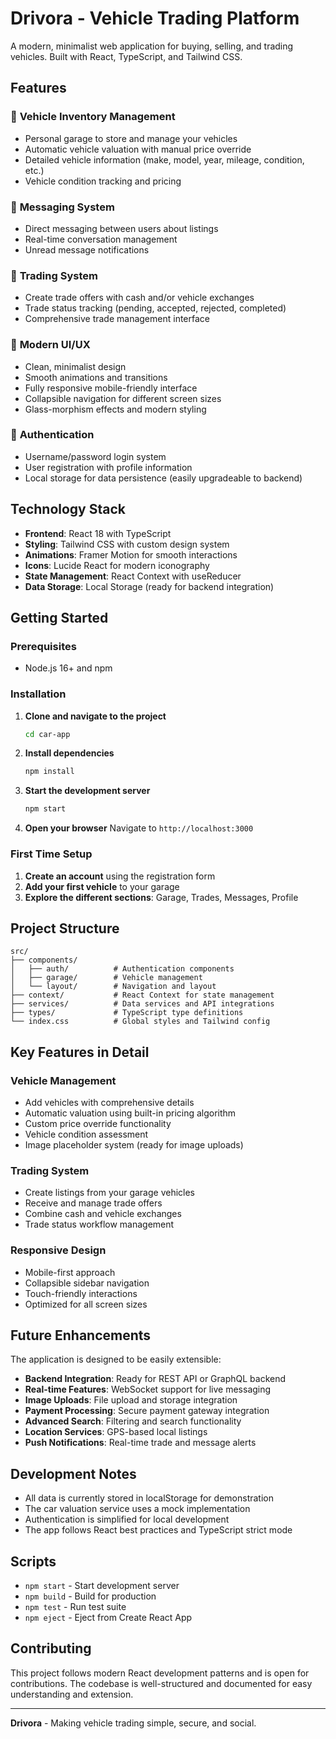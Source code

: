 # Drivora - Vehicle Trading Platform

A modern, minimalist web application for buying, selling, and trading vehicles. Built with React, TypeScript, and Tailwind CSS.

## Features

### 🚗 **Vehicle Inventory Management**
- Personal garage to store and manage your vehicles
- Automatic vehicle valuation with manual price override
- Detailed vehicle information (make, model, year, mileage, condition, etc.)
- Vehicle condition tracking and pricing

### 💬 **Messaging System**
- Direct messaging between users about listings
- Real-time conversation management
- Unread message notifications

### 🔄 **Trading System**
- Create trade offers with cash and/or vehicle exchanges
- Trade status tracking (pending, accepted, rejected, completed)
- Comprehensive trade management interface

### 🎨 **Modern UI/UX**
- Clean, minimalist design
- Smooth animations and transitions
- Fully responsive mobile-friendly interface
- Collapsible navigation for different screen sizes
- Glass-morphism effects and modern styling

### 🔐 **Authentication**
- Username/password login system
- User registration with profile information
- Local storage for data persistence (easily upgradeable to backend)

## Technology Stack

- **Frontend**: React 18 with TypeScript
- **Styling**: Tailwind CSS with custom design system
- **Animations**: Framer Motion for smooth interactions
- **Icons**: Lucide React for modern iconography
- **State Management**: React Context with useReducer
- **Data Storage**: Local Storage (ready for backend integration)

## Getting Started

### Prerequisites
- Node.js 16+ and npm

### Installation

1. **Clone and navigate to the project**
   ```bash
   cd car-app
   ```

2. **Install dependencies**
   ```bash
   npm install
   ```

3. **Start the development server**
   ```bash
   npm start
   ```

4. **Open your browser**
   Navigate to `http://localhost:3000`

### First Time Setup

1. **Create an account** using the registration form
2. **Add your first vehicle** to your garage
3. **Explore the different sections**: Garage, Trades, Messages, Profile

## Project Structure

```
src/
├── components/
│   ├── auth/          # Authentication components
│   ├── garage/        # Vehicle management
│   └── layout/        # Navigation and layout
├── context/           # React Context for state management
├── services/          # Data services and API integrations
├── types/             # TypeScript type definitions
└── index.css          # Global styles and Tailwind config
```

## Key Features in Detail

### Vehicle Management
- Add vehicles with comprehensive details
- Automatic valuation using built-in pricing algorithm
- Custom price override functionality
- Vehicle condition assessment
- Image placeholder system (ready for image uploads)

### Trading System
- Create listings from your garage vehicles
- Receive and manage trade offers
- Combine cash and vehicle exchanges
- Trade status workflow management

### Responsive Design
- Mobile-first approach
- Collapsible sidebar navigation
- Touch-friendly interactions
- Optimized for all screen sizes

## Future Enhancements

The application is designed to be easily extensible:

- **Backend Integration**: Ready for REST API or GraphQL backend
- **Real-time Features**: WebSocket support for live messaging
- **Image Uploads**: File upload and storage integration
- **Payment Processing**: Secure payment gateway integration
- **Advanced Search**: Filtering and search functionality
- **Location Services**: GPS-based local listings
- **Push Notifications**: Real-time trade and message alerts

## Development Notes

- All data is currently stored in localStorage for demonstration
- The car valuation service uses a mock implementation
- Authentication is simplified for local development
- The app follows React best practices and TypeScript strict mode

## Scripts

- `npm start` - Start development server
- `npm build` - Build for production
- `npm test` - Run test suite
- `npm eject` - Eject from Create React App

## Contributing

This project follows modern React development patterns and is open for contributions. The codebase is well-structured and documented for easy understanding and extension.

---

**Drivora** - Making vehicle trading simple, secure, and social. 
 
 